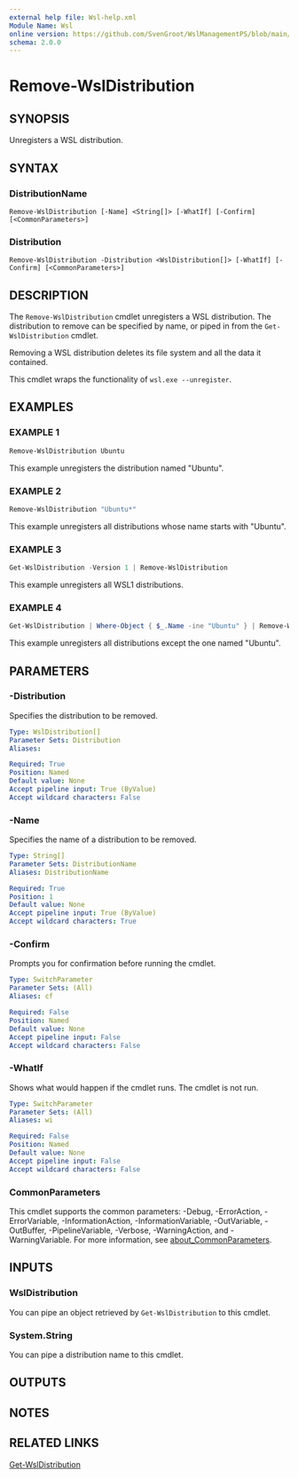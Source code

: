```yaml
---
external help file: Wsl-help.xml
Module Name: Wsl
online version: https://github.com/SvenGroot/WslManagementPS/blob/main/docs/Remove-WslDistribution.md
schema: 2.0.0
---
```


# Remove-WslDistribution

## SYNOPSIS

Unregisters a WSL distribution.

## SYNTAX

### DistributionName

```
Remove-WslDistribution [-Name] <String[]> [-WhatIf] [-Confirm] [<CommonParameters>]
```

### Distribution

```
Remove-WslDistribution -Distribution <WslDistribution[]> [-WhatIf] [-Confirm] [<CommonParameters>]
```

## DESCRIPTION

The `Remove-WslDistribution` cmdlet unregisters a WSL distribution. The distribution to remove can
be specified by name, or piped in from the `Get-WslDistribution` cmdlet.

Removing a WSL distribution deletes its file system and all the data it contained.

This cmdlet wraps the functionality of `wsl.exe --unregister`.

## EXAMPLES

### EXAMPLE 1

```powershell
Remove-WslDistribution Ubuntu
```

This example unregisters the distribution named "Ubuntu".

### EXAMPLE 2

```powershell
Remove-WslDistribution "Ubuntu*"
```

This example unregisters all distributions whose name starts with "Ubuntu".

### EXAMPLE 3

```powershell
Get-WslDistribution -Version 1 | Remove-WslDistribution
```

This example unregisters all WSL1 distributions.

### EXAMPLE 4

```powershell
Get-WslDistribution | Where-Object { $_.Name -ine "Ubuntu" } | Remove-WslDistribution
```

This example unregisters all distributions except the one named "Ubuntu".

## PARAMETERS

### -Distribution

Specifies the distribution to be removed.

```yaml
Type: WslDistribution[]
Parameter Sets: Distribution
Aliases:

Required: True
Position: Named
Default value: None
Accept pipeline input: True (ByValue)
Accept wildcard characters: False
```

### -Name

Specifies the name of a distribution to be removed.

```yaml
Type: String[]
Parameter Sets: DistributionName
Aliases: DistributionName

Required: True
Position: 1
Default value: None
Accept pipeline input: True (ByValue)
Accept wildcard characters: True
```

### -Confirm

Prompts you for confirmation before running the cmdlet.

```yaml
Type: SwitchParameter
Parameter Sets: (All)
Aliases: cf

Required: False
Position: Named
Default value: None
Accept pipeline input: False
Accept wildcard characters: False
```

### -WhatIf

Shows what would happen if the cmdlet runs.
The cmdlet is not run.

```yaml
Type: SwitchParameter
Parameter Sets: (All)
Aliases: wi

Required: False
Position: Named
Default value: None
Accept pipeline input: False
Accept wildcard characters: False
```

### CommonParameters

This cmdlet supports the common parameters: -Debug, -ErrorAction, -ErrorVariable, -InformationAction, -InformationVariable, -OutVariable, -OutBuffer, -PipelineVariable, -Verbose, -WarningAction, and -WarningVariable. For more information, see [about_CommonParameters](http://go.microsoft.com/fwlink/?LinkID=113216).

## INPUTS

### WslDistribution

You can pipe an object retrieved by `Get-WslDistribution` to this cmdlet.

### System.String

You can pipe a distribution name to this cmdlet.

## OUTPUTS

## NOTES

## RELATED LINKS

[Get-WslDistribution](Get-WslDistribution.md)

